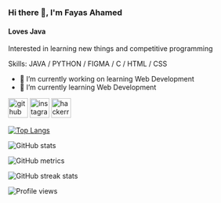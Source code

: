 ### Hi there 👋, I'm Fayas Ahamed
#### Loves Java
Interested in learning new things and competitive programming

Skills: JAVA / PYTHON / FIGMA / C / HTML / CSS

- 🔭 I’m currently working on learning Web Development 
- 🌱 I’m currently learning Web Development 


[<img src='https://cdn.jsdelivr.net/npm/simple-icons@3.0.1/icons/github.svg' alt='github' height='40'>](https://github.com/fayas1234)  [<img src='https://cdn.jsdelivr.net/npm/simple-icons@3.0.1/icons/instagram.svg' alt='instagram' height='40'>](https://www.instagram.com/fayasahamed638/)  [<img src='https://cdn.jsdelivr.net/npm/simple-icons@3.0.1/icons/hackerrank.svg' alt='hackerrank' height='40'>](https://www.hackerrank.com/Fayas1234)  

[![Top Langs](https://github-readme-stats.vercel.app/api/top-langs/?username=fayas1234)](https://github.com/anuraghazra/github-readme-stats)

![GitHub stats](https://github-readme-stats.vercel.app/api?username=fayas1234&show_icons=true)  

![GitHub metrics](https://metrics.lecoq.io/fayas1234)  

![GitHub streak stats](https://streak-stats.demolab.com/?user=fayas1234)  

![Profile views](https://gpvc.arturio.dev/fayas1234)  
